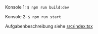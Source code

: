 
Konsole 1:
`$ npm run build:dev`

Konsole 2:
`$ npm run start`

Aufgabenbeschreibung siehe [src/index.tsx](src/index.tsx)